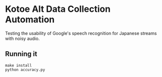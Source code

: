 # Kotoe Alt Data Collection Automation
Testing the usability of Google's speech recognition for Japanese streams with noisy audio.

## Running it

```
make install
python accuracy.py
```
